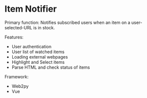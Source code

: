 # Item Notifier

Primary function: Notifies subscribed users when an item on a user-selected-URL is in stock.

Features:
- User authentication
- User list of watched items
- Loading external webpages
- Highlight and Select items
- Parse HTML and check status of items

Framework: 
- Web2py
- Vue
